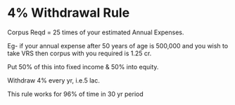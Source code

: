 # 4% Withdrawal Rule

Corpus Reqd = 25 times of your estimated Annual Expenses.

Eg- if your annual expense after 50 years of age is 500,000 and you wish to take VRS then corpus with you required is 1.25 cr.

Put 50% of this into fixed income & 50% into equity.

Withdraw 4% every yr, i.e.5 lac.

This rule works for 96% of time in 30 yr period
